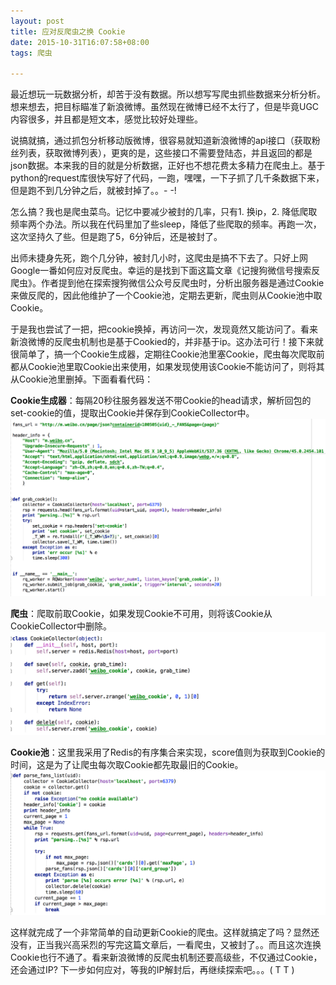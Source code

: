 ```yaml
---
layout: post
title: 应对反爬虫之换 Cookie
date: 2015-10-31T16:07:58+08:00
tags: 爬虫

---
```



最近想玩一玩数据分析，却苦于没有数据。所以想写写爬虫抓些数据来分析分析。想来想去，把目标瞄准了新浪微博。虽然现在微博已经不太行了，但是毕竟UGC内容很多，并且都是短文本，感觉比较好处理些。

说搞就搞，通过抓包分析移动版微博，很容易就知道新浪微博的api接口（获取粉丝列表，获取微博列表），更爽的是，这些接口不需要登陆态，并且返回的都是json数据。本来我的目的就是分析数据，正好也不想花费太多精力在爬虫上。基于python的request库很快写好了代码，一跑，嘿嘿，一下子抓了几千条数据下来，但是跑不到几分钟之后，就被封掉了。。- -!

怎么搞？我也是爬虫菜鸟。记忆中要减少被封的几率，只有1. 换ip，2. 降低爬取频率两个办法。所以我在代码里加了些sleep，降低了些爬取的频率。再跑一次，这次坚持久了些。但是跑了5，6分钟后，还是被封了。

出师未捷身先死，跑个几分钟，被封几小时，这爬虫是搞不下去了。只好上网Google一番如何应对反爬虫。幸运的是找到下面这篇文章《记搜狗微信号搜索反爬虫》。作者提到他在探索搜狗微信公众号反爬虫时，分析出服务器是通过Cookie来做反爬的，因此他维护了一个Cookie池，定期去更新，爬虫则从Cookie池中取Cookie。

于是我也尝试了一把，把cookie换掉，再访问一次，发现竟然又能访问了。看来新浪微博的反爬虫机制也是基于Cookied的，并非基于ip。这办法可行！接下来就很简单了，搞一个Cookie生成器，定期往Cookie池里塞Cookie，爬虫每次爬取前都从Cookie池里取Cookie出来使用，如果发现使用该Cookie不能访问了，则将其从Cookie池里删掉。下面看看代码：

**Cookie生成器**：每隔20秒往服务器发送不带Cookie的head请求，解析回包的set-cookie的值，提取出Cookie并保存到CookieCollector中。
<img src="/assets/images/clever-way-of-using-cookie/cookie-generator.png" alt="Cookie生成器" title="Cookie生成器" width="800" />

**爬虫**：爬取前取Cookie，如果发现Cookie不可用，则将该Cookie从CookieCollector中删除。
<img src="/assets/images/clever-way-of-using-cookie/cookie-pool.png" alt="cookie池" title="cookie池" width="800" />

**Cookie池**：这里我采用了Redis的有序集合来实现，score值则为获取到Cookie的时间，这是为了让爬虫每次取Cookie都先取最旧的Cookie。
<img src="/assets/images/clever-way-of-using-cookie/crawler.png" alt="爬虫" title="爬虫" width="800" />

这样就完成了一个非常简单的自动更新Cookie的爬虫。这样就搞定了吗？显然还没有，正当我兴高采烈的写完这篇文章后，一看爬虫，又被封了。。而且这次连换Cookie也行不通了。看来新浪微博的反爬虫机制还要高级些，不仅通过Cookie，还会通过IP? 下一步如何应对，等我的IP解封后，再继续探索吧。。。( T T )

